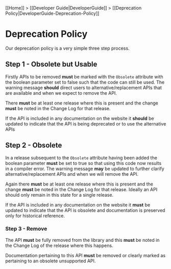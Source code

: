 [[Home]] > [[Developer Guide|DeveloperGuide]] > [[Deprecation Policy|DeveloperGuide-Deprecation-Policy]]

# Deprecation Policy

Our deprecation policy is a very simple three step process.

## Step 1 - Obsolete but Usable

Firstly APIs to be removed **must** be marked with the `Obsolete` attribute with the boolean parameter set to false such that the code can still be used. The warning message **should** direct users to alternative/replacement APIs that are available and when we expect to remove the API.

There **must** be at least one release where this is present and the change **must** be noted in the Change Log for that release.

If the API is included in any documentation on the website it **should** be updated to indicate that the API is being deprecated or to use the alternative APIs

## Step 2 - Obsolete

In a release subsequent to the `Obsolete` attribute having been added the boolean parameter **must** be set to true so that using this code now results in a compiler error. The warning message **may** be updated to further clarify alternative/replacement APIs and when we will remove the API.

Again there **must** be at least one release where this is present and the change **must** be noted in the Change Log for that release. Ideally an API should only remain in this state for a single release.

If the API is included in any documentation on the website it **must** be updated to indicate that the API is obsolete and documentation is preserved only for historical reference.

### Step 3 - Remove

The API **must** be fully removed from the library and this **must** be noted in the Change Log of the release where this happens.

Documentation pertaining to this API **must** be removed or clearly marked as pertaining to an obsolete unsupported API.